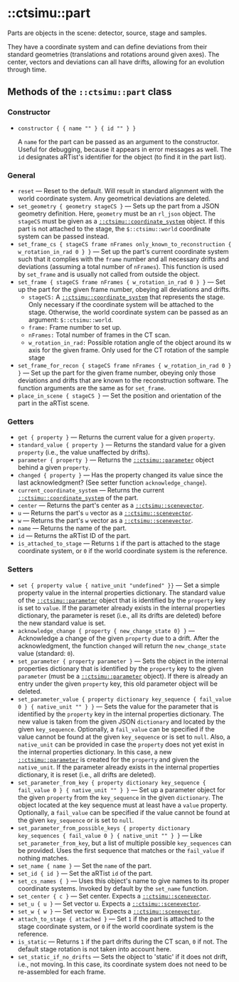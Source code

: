 # ::ctsimu::part
Parts are objects in the scene: detector, source, stage and samples.

They have a coordinate system and can define deviations from their standard geometries (translations and rotations around given axes). The center, vectors and deviations can all have drifts, allowing for an evolution through time.

## Methods of the `::ctsimu::part` class

### Constructor

* `constructor { { name "" } { id "" } }`

    A `name` for the part can be passed as an argument to the constructor. Useful for debugging, because it appears in error messages as well. The `id` designates aRTist's identifier for the object (to find it in the part list).

### General

* `reset` — Reset to the default. Will result in standard alignment with the world coordinate system. Any geometrical deviations are deleted.
* `set_geometry { geometry stageCS }` — Sets up the part from a JSON geometry definition. Here, `geometry` must be an `rl_json` object. The `stageCS` must be given as a [`::ctsimu::coordinate_system`](coordinate_system.md) object. If this part is not attached to the stage, the `$::ctsimu::world` coordinate system can be passed instead.
* `set_frame_cs { stageCS frame nFrames only_known_to_reconstruction { w_rotation_in_rad 0 } }` — Set up the part's current coordinate system such that it complies with the `frame` number and all necessary drifts and deviations (assuming a total number of `nFrames`). This function is used by `set_frame` and is usually not called from outside the object.
* `set_frame { stageCS frame nFrames { w_rotation_in_rad 0 } }` — Set up the part for the given frame number, obeying all deviations and drifts.
	- `stageCS:` A [`::ctsimu::coordinate_system`](coordinate_system.md) that represents the stage. Only necessary if the coordinate system will be attached to the stage. Otherwise, the world coordinate system can be passed as an argument: `$::ctsimu::world`.
	- `frame:` Frame number to set up.
	- `nFrames:` Total number of frames in the CT scan.
	- `w_rotation_in_rad:` Possible rotation angle of the object around its w axis for the given frame. Only used for the CT rotation of the sample stage
* `set_frame_for_recon { stageCS frame nFrames { w_rotation_in_rad 0 } }` — Set up the part for the given frame number, obeying only those deviations and drifts that are known to the reconstruction software. The function arguments are the same as for `set_frame`.
* `place_in_scene { stageCS }` — Set the position and orientation of the part in the aRTist scene.

### Getters

* `get { property }` — Returns the current value for a given `property`.
* `standard_value { property }` — Returns the standard value for a given `property` (i.e., the value unaffected by drifts).
* `parameter { property }` — Returns the [`::ctsimu::parameter`](parameter.md) object behind a given `property`.
* `changed { property }` — Has the property changed its value since the last acknowledgment? (See setter function `acknowledge_change`).
* `current_coordinate_system` — Returns the current [`::ctsimu::coordinate_system`](coordinate_system.md) of the part.
* `center` — Returns the part's center as a [`::ctsimu::scenevector`](scenevector.md).
* `u` — Returns the part's `u` vector as a [`::ctsimu::scenevector`](scenevector.md).
* `w` — Returns the part's `w` vector as a [`::ctsimu::scenevector`](scenevector.md).
* `name` — Returns the name of the part.
* `id` — Returns the aRTist ID of the part.
* `is_attached_to_stage` — Returns `1` if the part is attached to the stage coordinate system, or `0` if the world coordinate system is the reference.

### Setters

* `set { property value { native_unit "undefined" }}` — Set a simple property value in the internal properties dictionary. The standard value of the [`::ctsimu::parameter`](parameter.md) object that is identified by the `property` key is set to `value`. If the parameter already exists in the internal properties dictionary, the parameter is reset (i.e., all its drifts are deleted) before the new standard value is set.
* `acknowledge_change { property { new_change_state 0} }` — Acknowledge a change of the given `property` due to a drift. After the acknowledgment, the function `changed` will return the `new_change_state` value (standard: `0`).
* `set_parameter { property parameter }` — Sets the object in the internal properties dictionary that is identified by the `property` key to the given `parameter` (must be a [`::ctsimu::parameter`](parameter.md) object). If there is already an entry under the given `property` key, this old parameter object will be deleted.
* `set_parameter_value { property dictionary key_sequence { fail_value 0 } { native_unit "" } }` — Sets the value for the parameter that is identified by the `property` key in the internal properties dictionary. The new value is taken from the given JSON `dictionary` and located by the given `key_sequence`. Optionally, a `fail_value` can be specified if the value cannot be found at the given `key_sequence` or is set to `null`. Also, a `native_unit` can be provided in case the `property` does not yet exist in the internal properties dictionary. In this case, a new [`::ctsimu::parameter`](parameter.md) is created for the `property` and given the `native_unit`. If the parameter already exists in the internal properties dictionary, it is reset (i.e., all drifts are deleted).
* `set_parameter_from_key { property dictionary key_sequence { fail_value 0 } { native_unit "" } }` — Set up a parameter object for the given `property` from the `key_sequence` in the given `dictionary`. The object located at the key sequence must at least have a `value` property. Optionally, a `fail_value` can be specified if the value cannot be found at the given `key_sequence` or is set to `null`.
* `set_parameter_from_possible_keys { property dictionary key_sequences { fail_value 0 } { native_unit "" } }` — Like `set_parameter_from_key`, but a list of multiple possible `key_sequences` can be provided. Uses the first sequence that matches or the `fail_value` if nothing matches.
* `set_name { name }` — Set the `name` of the part.
* `set_id { id }` — Set the aRTist `id` of the part.
* `set_cs_names { }` — Uses this object's name to give names to its proper coordinate systems. Invoked by default by the `set_name` function.
* `set_center { c }` — Set center. Expects a [`::ctsimu::scenevector`](scenevector.md).
* `set_u { u }` — Set vector u. Expects a [`::ctsimu::scenevector`](scenevector.md).
* `set_w { w }` — Set vector w. Expects a [`::ctsimu::scenevector`](scenevector.md).
* `attach_to_stage { attached }` — Set `1` if the part is attached to the stage coordinate system, or `0` if the world coordinate system is the reference.
* `is_static` — Returns `1` if the part drifts during the CT scan, `0` if not. The default stage rotation is not taken into account here.
* `set_static_if_no_drifts` — Sets the object to 'static' if it does not drift, i.e., not moving. In this case, its coordinate system does not need to be re-assembled for each frame.